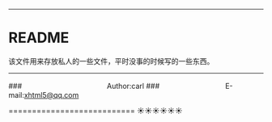 ****
README
===========================
该文件用来存放私人的一些文件，平时没事的时候写的一些东西。

****
###　　　　　　　　　　　　Author:carl
###　　　　　　　　　 E-mail:xhtml5@qq.com

===========================
:sunny::sunny::sunny::sunny::sunny::sunny:
